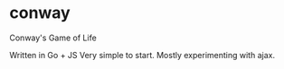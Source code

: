 # conway
Conway's Game of Life

Written in Go + JS
Very simple to start.
Mostly experimenting with ajax.
